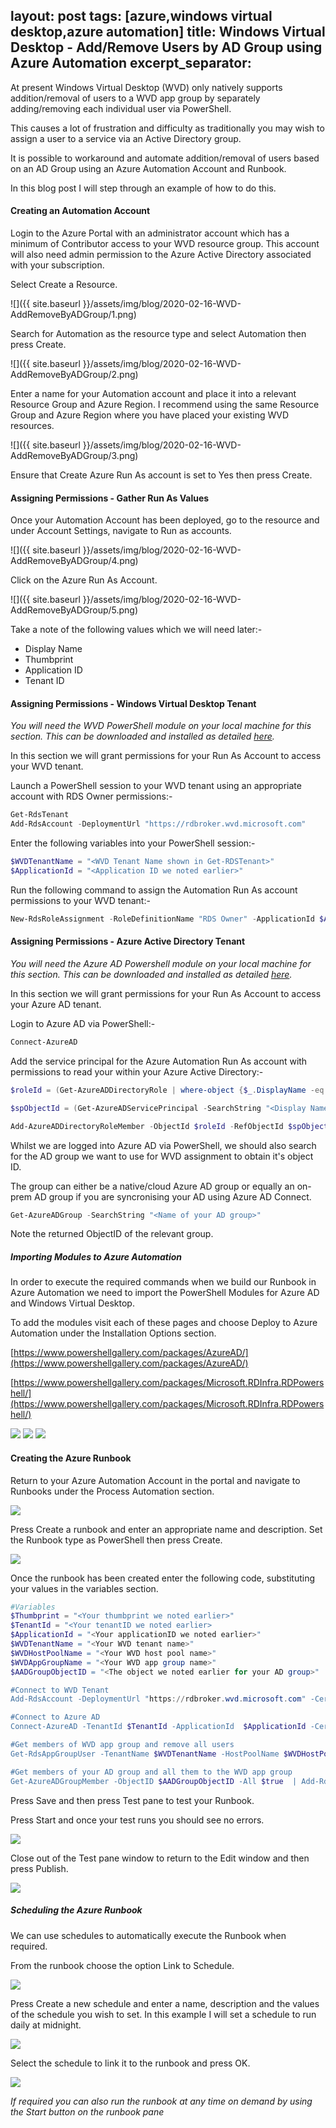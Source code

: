 layout: post
tags: [azure,windows virtual desktop,azure automation]
title: Windows Virtual Desktop - Add/Remove Users by AD Group using Azure Automation
excerpt_separator: <!--more-->
---
At present Windows Virtual Desktop (WVD) only natively supports addition/removal of users to a WVD app group by separately adding/removing each individual user via PowerShell.

This causes a lot of frustration and difficulty as traditionally you may wish to assign a user to a service via an Active Directory group.

It is possible to workaround and automate addition/removal of users based on an AD Group using an Azure Automation Account and Runbook.

In this blog post I will step through an example of how to do this.
<!--more-->
#### Creating an Automation Account

Login to the Azure Portal with an administrator account which has a minimum of Contributor access to your WVD resource group. This account will also need admin permission to the Azure Active Directory associated with your subscription.

Select Create a Resource.

![]({{ site.baseurl }}/assets/img/blog/2020-02-16-WVD-AddRemoveByADGroup/1.png)

Search for Automation as the resource type and select Automation then press Create.

![]({{ site.baseurl }}/assets/img/blog/2020-02-16-WVD-AddRemoveByADGroup/2.png)

Enter a name for your Automation account and place it into a relevant Resource Group and Azure Region. I recommend using the same Resource Group and Azure Region where you have placed your existing WVD resources.

![]({{ site.baseurl }}/assets/img/blog/2020-02-16-WVD-AddRemoveByADGroup/3.png)

Ensure that Create Azure Run As account is set to Yes then press Create.

#### Assigning Permissions - Gather Run As Values

Once your Automation Account has been deployed, go to the resource and under Account Settings, navigate to Run as accounts.

![]({{ site.baseurl }}/assets/img/blog/2020-02-16-WVD-AddRemoveByADGroup/4.png)

Click on the Azure Run As Account.

![]({{ site.baseurl }}/assets/img/blog/2020-02-16-WVD-AddRemoveByADGroup/5.png)

Take a note of the following values which we will need later:-
- Display Name
- Thumbprint
- Application ID
- Tenant ID

#### Assigning Permissions - Windows Virtual Desktop Tenant

*You will need the WVD PowerShell module on your local machine for this section. This can be downloaded and installed as detailed [here](https://docs.microsoft.com/en-us/powershell/windows-virtual-desktop/overview).*

In this section we will grant permissions for your Run As Account to access your WVD tenant.

Launch a PowerShell session to your WVD tenant using an appropriate account with RDS Owner permissions:-

```powershell
Get-RdsTenant
Add-RdsAccount -DeploymentUrl "https://rdbroker.wvd.microsoft.com"
```

Enter the following variables into your PowerShell session:-

```powershell
$WVDTenantName = "<WVD Tenant Name shown in Get-RDSTenant>"
$ApplicationId = "<Application ID we noted earlier>"
```

Run the following command to assign the Automation Run As account permissions to your WVD tenant:-

```powershell
New-RdsRoleAssignment -RoleDefinitionName "RDS Owner" -ApplicationId $ApplicationId -TenantName $WVDTenantName
```

#### Assigning Permissions - Azure Active Directory Tenant

*You will need the Azure AD Powershell module on your local machine for this section. This can be downloaded and installed as detailed
[here](https://docs.microsoft.com/en-us/powershell/azure/active-directory/install-adv2?view=azureadps-2.0).*

In this section we will grant permissions for your Run As Account to access your Azure AD tenant.

Login to Azure AD via PowerShell:-

```powershell
Connect-AzureAD
```
Add the service principal for the Azure Automation Run As account with permissions to read your within your Azure Active Directory:-

```powershell
$roleId = (Get-AzureADDirectoryRole | where-object {$_.DisplayName -eq "Directory Readers"}).Objectid

$spObjectId = (Get-AzureADServicePrincipal -SearchString "<Display Name Noted Earlier>").ObjectId

Add-AzureADDirectoryRoleMember -ObjectId $roleId -RefObjectId $spObjectId
```

Whilst we are logged into Azure AD via PowerShell, we should also search for the AD group we want to use for WVD assignment to obtain it's object ID.

The group can either be a native/cloud Azure AD group or equally an on-prem AD group if you are syncronising your AD using Azure AD Connect.

```powershell
Get-AzureADGroup -SearchString "<Name of your AD group>"
```

Note the returned ObjectID of the relevant group.

##### Importing Modules to Azure Automation

In order to execute the required commands when we build our Runbook in Azure Automation we need to import the PowerShell Modules for Azure AD and Windows Virtual Desktop.

To add the modules visit each of these pages and choose Deploy to Azure Automation under the Installation Options section.

[https://www.powershellgallery.com/packages/AzureAD/](https://www.powershellgallery.com/packages/AzureAD/)

[https://www.powershellgallery.com/packages/Microsoft.RDInfra.RDPowershell/](https://www.powershellgallery.com/packages/Microsoft.RDInfra.RDPowershell/)

![](wvdaddbygroup/7.png)
![](wvdaddbygroup/8.png)
![](wvdaddbygroup/9.png)

#### Creating the Azure Runbook

Return to your Azure Automation Account in the portal and navigate to Runbooks under the Process Automation section.

![](wvdaddbygroup/10.png)

Press Create a runbook and enter an appropriate name and description. Set the Runbook type as PowerShell then press Create.

![](wvdaddbygroup/11.png)

Once the runbook has been created enter the following code, substituting your values in the variables section.

```powershell
#Variables
$Thumbprint = "<Your thumbprint we noted earlier>"
$TenantId = "<Your tenantID we noted earlier>
$ApplicationId = "<Your applicationID we noted earlier>"
$WVDTenantName = "<Your WVD tenant name>"
$WVDHostPoolName = "<Your WVD host pool name>"
$WVDAppGroupName = "<Your WVD app group name>"
$AADGroupObjectID = "<The object we noted earlier for your AD group>"

#Connect to WVD Tenant
Add-RdsAccount -DeploymentUrl "https://rdbroker.wvd.microsoft.com" -CertificateThumbprint $Thumbprint -ApplicationId $ApplicationId -AadTenantId $TenantId

#Connect to Azure AD
Connect-AzureAD -TenantId $TenantId -ApplicationId  $ApplicationId -CertificateThumbprint $Thumbprint

#Get members of WVD app group and remove all users
Get-RdsAppGroupUser -TenantName $WVDTenantName -HostPoolName $WVDHostPoolName -AppGroupName $WVDAppGroupName | Remove-RdsAppGroupUser

#Get members of your AD group and all them to the WVD app group
Get-AzureADGroupMember -ObjectID $AADGroupObjectID -All $true  | Add-RdsAppGroupUser -TenantName $WVDTenantName -HostPoolName $WVDHostPoolName -AppGroupName $WVDAppGroupName
```
Press Save and then press Test pane to test your Runbook.

Press Start and once your test runs you should see no errors.

![](wvdaddbygroup/12.png)

Close out of the Test pane window to return to the Edit window and then press Publish.

![](wvdaddbygroup/15.png)

##### Scheduling the Azure Runbook

We can use schedules to automatically execute the Runbook when required.

From the runbook choose the option Link to Schedule.

![](wvdaddbygroup/16.png)

Press Create a new schedule and enter a name, description and the values of the schedule you wish to set. In this example I will set a schedule to run daily at midnight.

![](wvdaddbygroup/14.png)

Select the schedule to link it to the runbook and press OK.

![](wvdaddbygroup/17.png)

*If required you can also run the runbook at any time on demand by using the Start button on the runbook pane*
